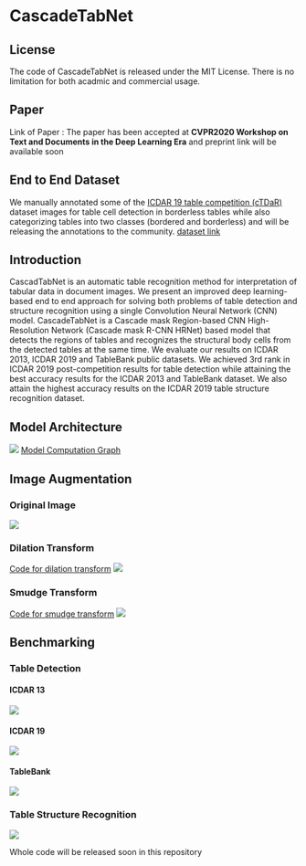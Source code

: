 # CascadeTabNet

## License
The code of CascadeTabNet is released under the MIT License. There is no limitation for both acadmic and commercial usage.

## Paper
Link of Paper : The paper has been accepted at <b>CVPR2020 Workshop on Text and Documents in the Deep Learning Era</b> and preprint link will be available soon

## End to End Dataset 
We manually annotated some of the <a href="http://sac.founderit.com/">ICDAR 19 table competition (cTDaR)</a> dataset images for table cell detection in borderless tables while also categorizing tables into two classes (bordered and borderless) and will be releasing the annotations to the community. 
<a href="https://drive.google.com/drive/folders/1mNDbbhu-Ubz87oRDjdtLA4BwQwwNOO-G?usp=sharing">dataset link</a>

## Introduction
CascadTabNet is an automatic table recognition method for interpretation of tabular data in document images. We present an improved deep learning-based end to end approach for solving both problems of table detection and structure recognition using a single Convolution Neural Network (CNN) model. CascadeTabNet is a Cascade mask Region-based CNN High-Resolution Network (Cascade mask R-CNN HRNet) based model that detects the regions of tables and recognizes the structural body cells from the detected tables at the same time. We evaluate our results on ICDAR 2013, ICDAR 2019 and TableBank public datasets. We achieved 3rd rank in ICDAR 2019 post-competition results for table detection while attaining the best accuracy results for the ICDAR 2013 and TableBank dataset. We also attain the highest accuracy results on the ICDAR 2019 table structure recognition dataset.

## Model Architecture
<img src="imgs/model arch.png"/>
<a href="imgs/theonnx.onnx.svg">Model Computation Graph</a>

## Image Augmentation
### Original Image
<img src="imgs/orig.jpg"/>

### Dilation Transform
<a href="">Code for dilation transform</a>
<img src="imgs/dilate.jpg"/>

### Smudge Transform
<a href="">Code for smudge transform</a>
<img src="imgs/smudge.jpg"/>


## Benchmarking
### Table Detection
#### ICDAR 13
<img src="imgs/ICDAR 13.png"/>

#### ICDAR 19
<img src="imgs/icdar 19.png"/>

#### TableBank
<img src="imgs/tablebank.png"/>

### Table Structure Recognition
<img src="imgs/TSR.png"/>

Whole code will be released soon in this repository


<!--## Citing
<pre>
@article{
  cascacadetabnet2020
  authors = ""
  title = ""
  journal = ""
  year = ""
}
</pre>-->

